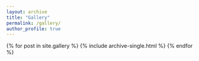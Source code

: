 ```yaml
---
layout: archive
title: "Gallery"
permalink: /gallery/
author_profile: true
---
```


{% for post in site.gallery %}
  {% include archive-single.html %}
{% endfor %}